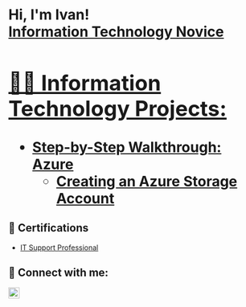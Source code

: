 <h1>Hi, I'm Ivan! <br/><a href="https://www.linkedin.com/in/ivandelaroca/">Information Technology Novice

<h2>👨‍💻 Information Technology Projects:</h2>

- <b>Step-by-Step Walkthrough: Azure</b>
  - [Creating an Azure Storage Account](https://github.com/ivandelaroca/Creating-an-Azure-Storage-Account)

<h2>📜 Certifications</h2>

- [IT Support Professional](https://github.com/comingsoon)

<h2> 🤳 Connect with me:</h2>

[<img align="left" alt="IvanDeLaRoca | LinkedIn" width="22px" src="https://cdn.jsdelivr.net/npm/simple-icons@v3/icons/linkedin.svg" />][linkedin]

[linkedin]: https://linkedin.com/in/ivandelaroca/
